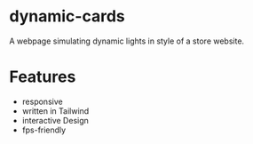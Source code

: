 # dynamic-cards
A webpage simulating dynamic lights in style of a store website.

# Features
- responsive
- written in Tailwind
- interactive Design
- fps-friendly
